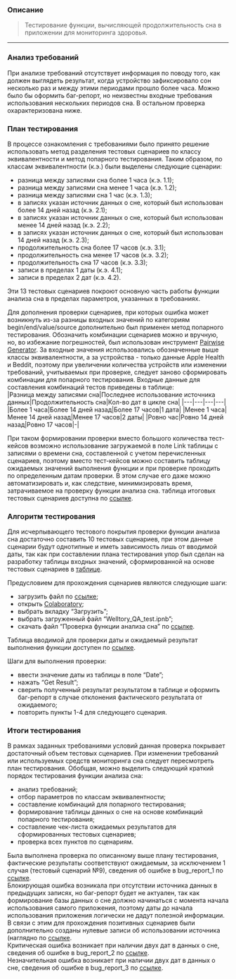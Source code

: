 ### Описание
> Тестирование функции, вычисляющей продолжительность сна в приложении для мониторинга здоровья.
---
### Анализ требований
При анализе требований отсутствует информация по поводу того, как должен выглядеть результат, когда устройство зафиксировало сон несколько раз и между этими периодами прошло более часа. Можно было бы оформить баг-репорт, но неизвестны входные требования использования нескольких периодов сна. В остальном проверка охарактеризована ниже.

### План тестирования
В процессе ознакомления с требованиями было принято решение использовать метод разделения тестовых сценариев по классу эквивалентности и метод попарного тестирования. Таким образом, по классам эквивалентности (к.э.) были выделены следующие сценарии:
- разница между записями сна более 1 часа (к.э. 1.1);
- разница между записями сна менее 1 часа (к.э. 1.2);
- разница между записями сна 1 час (к.э. 1.3);
- в записях указан источник данных о сне, который был использован более 14 дней назад (к.э. 2.1);
- в записях указан источник данных о сне, который был использован менее 14 дней назад (к.э. 2.2);
- в записях указан источник данных о сне, который был использован 14 дней назад (к.э. 2.3);
- продолжительность сна более 17 часов (к.э. 3.1);
- продолжительность сна менее 17 часов (к.э. 3.2);
- продолжительность сна 17 часов (к.э. 3.3);
- записи в пределах 1 даты (к.э. 4.1);
- записи в пределах 2 дат (к.э. 4.2).
	
Эти 13 тестовых сценариев покроют основную часть работы функции анализа сна в пределах параметров, указанных в требованиях.

Для дополнения проверки сценариев, при которых ошибка может возникнуть из-за разницы входных значений по категориям begin/end/value/source дополнительно был применен метод попарного тестирования. Обозначить комбинации сценариев можно и вручную, но, во избежание погрешностей, был использован инструмент [Pairwise Generator](https://pairwise.teremokgames.com/). За входные значения использовались обозначенные выше классы эквивалентности, а за устройства - только данные Apple Health и Beddit, поэтому при увеличении количества устройств или изменении требований, учитываемых при проверке, следует заново сформировать комбинации для попарного тестирования. Входные данные для составления комбинаций тестов приведены в таблице: </br>
|Разница между записями сна|Последнее использование источника данных|Продолжительность сна|Кол-во дат в цикле сна|
|---|---|---|---|
|Более 1 часа|Более 14 дней назад|Более 17 часов|1 дата|
|Менее 1 часа|Менее 14 дней назад|Менее 17 часов|2 даты|
|Ровно час|Ровно 14 дней назад|Ровно 17 часов|-|


При таком формировании проверки вместо большого количества тест-кейсов возможно использование загружаемой в поле Link таблицы с записями о времени сна, составленной с учетом перечисленных сценариев, поэтому вместо тест-кейсов можно составить таблицу ожидаемых значений выполнения функции и при проверке проходить по определенным датам проверки. В этом случае его даже можно автоматизировать и, как следствие, минимизировать время, затрачиваемое на проверку функции анализа сна. таблица итоговых тестовых сценариев доступна по [ссылке](https://docs.google.com/spreadsheets/d/1uoiYuLhtsyPnv3hjAMYQz6fOZEJGmqGz_VjMfdBVxJE/edit#gid=0).

### Алгоритм тестирования
Для исчерпывающего тестового покрытия проверки функции анализа сна достаточно составить 10 тестовых сценариев, при этом данные сценарии будут однотипные и иметь зависимость лишь от вводимой даты, так как при составлении плана тестирования упор был сделан на разработку таблицы входных значений,  сформированной на основе тестовых сценариев в [таблице](https://docs.google.com/spreadsheets/d/1uoiYuLhtsyPnv3hjAMYQz6fOZEJGmqGz_VjMfdBVxJE/edit?usp=sharing).
	
Предусловием для прохождения сценариев являются следующие шаги:
- загрузить файл по [ссылке](https://www.dropbox.com/s/mmcqo10k6whhtef/Welltory_QA_test.ipynb?dl=0);
- открыть [Colaboratory](https://colab.research.google.com/);
- выбрать вкладку “Загрузить”;
- выбрать загруженный файл “Welltory_QA_test.ipnb”;
- скачать файл “Проверка функции анализа сна”  по [ссылке](https://docs.google.com/spreadsheets/d/1OCqHS_3V8NrL0InmuJwI5iZNZuefDYW5KyGE63CcZuc/edit?usp=sharing).


Таблица вводимой для проверки даты и ожидаемый результат выполнения функции доступен по [ссылке](https://docs.google.com/spreadsheets/d/1uoiYuLhtsyPnv3hjAMYQz6fOZEJGmqGz_VjMfdBVxJE/edit?usp=sharing).

Шаги для выполнения проверки:
- ввести значение даты из таблицы в поле “Date”;
- нажать “Get Result”;
- сверить полученный результат результатом в таблице и оформить баг-репорт в случае отклонения фактического результата от ожидаемого;
- повторить пункты 1-4 для следующего сценария.

### Итоги тестирования
В рамках заданных требованиями условий данная проверка покрывает достаточный объем тестовых сценариев. 
При изменении требований или используемых средств мониторинга сна следует пересмотреть план тестирования.
Обобщая, можно выделить следующий краткий порядок тестирования функции анализа сна:
- анализ требований;
- отбор параметров по классам эквивалентности;
- составление комбинаций для попарного тестирования;
- формирование таблицы данных о сне на основе комбинаций попарного тестирования;
- составление чек-листа ожидаемых результатов для сформированных тестовых сценариев;
- проверка всех пунктов по сценариям.

Была выполнена проверка по описанному выше плану тестирования, фактические результаты соответствуют ожидаемым, за исключением 1 случая (тестовый сценарий №9), сведения об ошибке в bug_report_1 по [ссылке](https://docs.google.com/spreadsheets/d/1XHViJFz7W1MCVAGegx8Hy004AM46BhAUisDun0GOP1E/edit?usp=sharing).
</br>
Блокирующая ошибка возникала при отсутствии источника данных в предыдущих записях, но баг-репорт будет не актуален, так как формирование базы данных о сне должно начинаться с момента начала использования самого приложения, поэтому даты до начала использования приложения логически не дадут полезной информации. В связи с этим для прохождения позитивных сценариев были дополнительно созданы нулевые записи об использовании источника (наглядно по [ссылке](https://docs.google.com/spreadsheets/d/1OCqHS_3V8NrL0InmuJwI5iZNZuefDYW5KyGE63CcZuc/edit?usp=sharing).
</br>
Критическая ошибка возникает при наличии двух дат в данных о сне, сведения об ошибке в bug_report_2 по [ссылке](https://docs.google.com/spreadsheets/d/1XHViJFz7W1MCVAGegx8Hy004AM46BhAUisDun0GOP1E/edit?usp=sharing).
</br>
Незначительная ошибка возникает при наличии двух дат в данных о сне, сведения об ошибке в bug_report_3 по [ссылке](https://docs.google.com/spreadsheets/d/1XHViJFz7W1MCVAGegx8Hy004AM46BhAUisDun0GOP1E/edit?usp=sharing).




